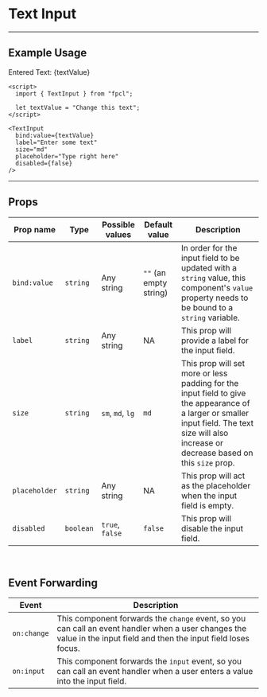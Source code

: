 <script lang="ts">
  import { TextInput } from "/src/lib";

  let textValue = "Change this text";
</script>


# Text Input

---

## Example Usage

<TextInput
  bind:value={textValue}
  label="Enter some text"
  size="md"
  placeholder="Type right here"
  disabled={false}
/>

<p>Entered Text: {textValue}</p>

```svelte
<script>
  import { TextInput } from "fpcl";

  let textValue = "Change this text";
</script>

<TextInput
  bind:value={textValue}
  label="Enter some text"
  size="md"
  placeholder="Type right here"
  disabled={false}
/>
```

---

## Props
| Prop name | Type | Possible values | Default value | Description |
| --------- | ---- | --------------- | ------------- | ----------- |
| `bind:value` | `string` | Any string | `""` (an empty string) | In order for the input field to be updated with a `string` value, this component's `value` property needs to be bound to a `string` variable. |
| `label` | `string` | Any string | NA | This prop will provide a label for the input field. |
| `size` | `string` | `sm`, `md`, `lg` | `md` | This prop will set more or less padding for the input field to give the appearance of a larger or smaller input field. The text size will also increase or decrease based on this `size` prop. |
| `placeholder` | `string` | Any string | NA | This prop will act as the placeholder when the input field is empty. |
| `disabled` | `boolean` | `true`, `false` | `false` | This prop will disable the input field. |

<br>

## Event Forwarding
| Event | Description |
| ----- | ----------- |
| `on:change` | This component forwards the `change` event, so you can call an event handler when a user changes the value in the input field and then the input field loses focus. |
| `on:input` | This component forwards the `input` event, so you can call an event handler when a user enters a value into the input field. |

